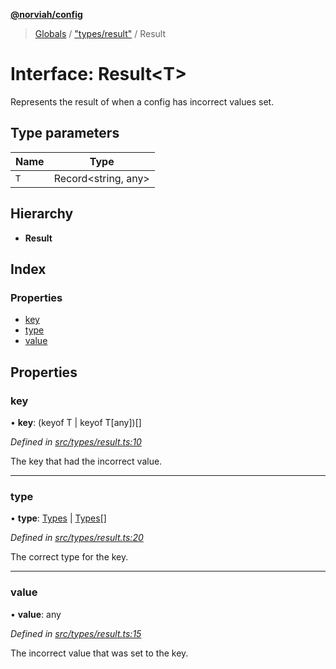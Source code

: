 **[@norviah/config](../README.md)**

> [Globals](../globals.md) / ["types/result"](../modules/_types_result_.md) / Result

# Interface: Result\<T>

Represents the result of when a config has incorrect values set.

## Type parameters

Name | Type |
------ | ------ |
`T` | Record\<string, any> |

## Hierarchy

* **Result**

## Index

### Properties

* [key](_types_result_.result.md#key)
* [type](_types_result_.result.md#type)
* [value](_types_result_.result.md#value)

## Properties

### key

•  **key**: (keyof T \| keyof T[any])[]

*Defined in [src/types/result.ts:10](https://github.com/Norviah/config/blob/8642475/src/types/result.ts#L10)*

The key that had the incorrect value.

___

### type

•  **type**: [Types](../modules/_types_types_.md#types) \| [Types](../modules/_types_types_.md#types)[]

*Defined in [src/types/result.ts:20](https://github.com/Norviah/config/blob/8642475/src/types/result.ts#L20)*

The correct type for the key.

___

### value

•  **value**: any

*Defined in [src/types/result.ts:15](https://github.com/Norviah/config/blob/8642475/src/types/result.ts#L15)*

The incorrect value that was set to the key.
